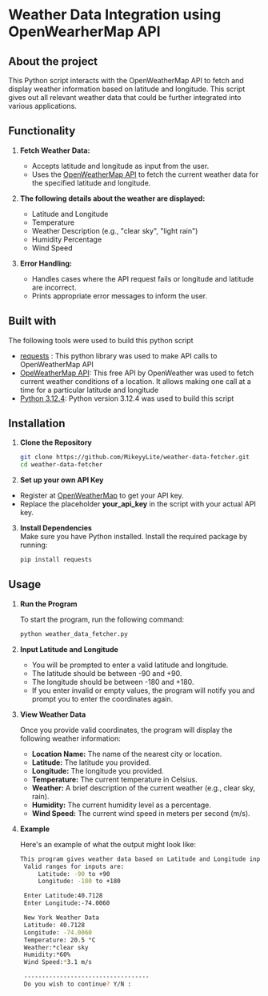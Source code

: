 # Weather Data Integration using OpenWearherMap API
## About the project
This Python script interacts with the OpenWeatherMap API to fetch and display weather information based on latitude and longitude. This script gives out all relevant weather data that could be further integrated into various applications.

## Functionality
1. **Fetch Weather Data:**
    - Accepts latitude and longitude as input from the user.
    - Uses the [OpenWeatherMap API](https://openweathermap.org/current) to fetch the current weather data for the specified latitude and longitude.

2. **The following details about the weather are displayed:**
    * Latitude and Longitude
    * Temperature 
    * Weather Description (e.g., "clear sky", "light rain")
    * Humidity Percentage
    * Wind Speed 
3. **Error Handling:**
    * Handles cases where the API request fails or longitude and latitude are incorrect.
    * Prints appropriate error messages to inform the user.

## Built with
The following tools were used to build this python script
*  [requests](https://pypi.org/project/requests/) : This python library was used to make API calls to OpenWeatherMap API
* [OpeWeatherMap API](https://openweathermap.org/current): This free API by OpenWeather was used to fetch current weather conditions of a location. It allows making one call at a time for a particular latitude and longitude
* [Python 3.12.4](https://www.python.org/downloads/release/python-3124/): Python version 3.12.4 was used to build this script

## Installation

1. **Clone the Repository**
   ```bash
   git clone https://github.com/MikeyyLite/weather-data-fetcher.git
   cd weather-data-fetcher

2. **Set up your own API Key**
- Register at [OpenWeatherMap](https://home.openweathermap.org/users/sign_up) to get your API key.
- Replace the placeholder **your_api_key** in the script with your actual API key.
3. **Install Dependencies**<br>
Make sure you have Python installed. Install the required package by running:
    ```bash
    pip install requests

## Usage

1. **Run the Program**

   To start the program, run the following command:

   ```bash
   python weather_data_fetcher.py

2. **Input Latitude and Longitude**

   - You will be prompted to enter a valid latitude and longitude.
   - The latitude should be between -90 and +90.
   - The longitude should be between -180 and +180.
   - If you enter invalid or empty values, the program will notify you and prompt you to enter the coordinates again.

3. **View Weather Data**

   Once you provide valid coordinates, the program will display the following weather information:
   - **Location Name:** The name of the nearest city or location.
   - **Latitude:** The latitude you provided.
   - **Longitude:** The longitude you provided.
   - **Temperature:** The current temperature in Celsius.
   - **Weather:** A brief description of the current weather (e.g., clear sky, rain).
   - **Humidity:** The current humidity level as a percentage.
   - **Wind Speed:** The current wind speed in meters per second (m/s).

3. **Example**

   Here's an example of what the output might look like:
   ```bash
   This program gives weather data based on Latitude and Longitude inputs.  
    Valid ranges for inputs are:  
        Latitude: -90 to +90  
        Longitude: -180 to +180  

    Enter Latitude:40.7128  
    Enter Longitude:-74.0060

    New York Weather Data
    Latitude: 40.7128  
    Longitude: -74.0060  
    Temperature: 20.5 °C  
    Weather:*clear sky  
    Humidity:*60%  
    Wind Speed:*3.1 m/s  

    -----------------------------------
    Do you wish to continue? Y/N :

